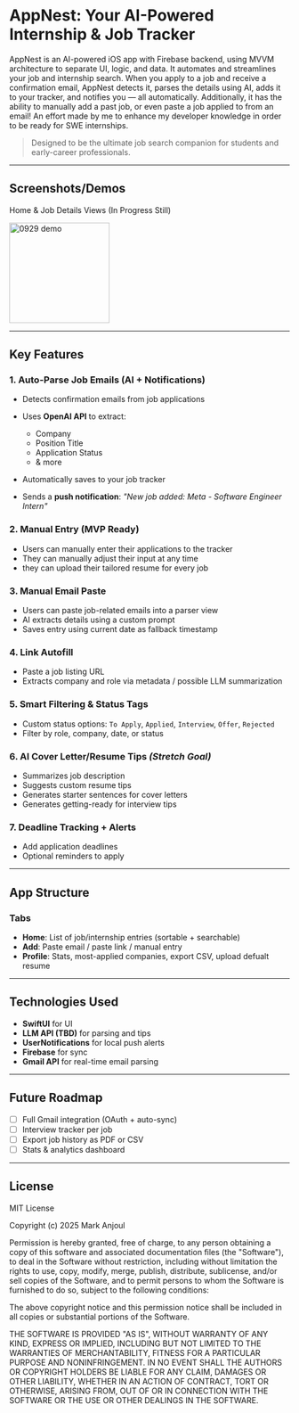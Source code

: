 # AppNest: Your AI-Powered Internship & Job Tracker

AppNest is an AI-powered iOS app with Firebase backend, using MVVM architecture to separate UI, logic, and data. It automates and streamlines your job and internship search. When you apply to a job and receive a confirmation email, AppNest detects it, parses the details using AI, adds it to your tracker, and notifies you — all automatically. Additionally, it has the ability to manually add a past job, or even paste a job applied to from an email! An effort made by me to enhance my developer knowledge in order to be ready for SWE internships.


> Designed to be the ultimate job search companion for students and early-career professionals.

---

## Screenshots/Demos
Home & Job Details Views (In Progress Still)

<img src="https://github.com/user-attachments/assets/be1b7c9d-d3b7-4807-afca-35adeaf825b1" alt="0929 demo" width="180"/>


---

## Key Features

### 1. **Auto-Parse Job Emails (AI + Notifications)**

* Detects confirmation emails from job applications
* Uses **OpenAI API** to extract:

  * Company
  * Position Title
  * Application Status
  * & more
* Automatically saves to your job tracker
* Sends a **push notification**: *"New job added: Meta - Software Engineer Intern"*

### 2. **Manual Entry (MVP Ready)**

* Users can manually enter their applications to the tracker
* They can manually adjust their input at any time
* they can upload their tailored resume for every job


### 3. **Manual Email Paste**

* Users can paste job-related emails into a parser view
* AI extracts details using a custom prompt
* Saves entry using current date as fallback timestamp

### 4. **Link Autofill**

* Paste a job listing URL
* Extracts company and role via metadata / possible LLM summarization

### 5. **Smart Filtering & Status Tags**

* Custom status options: `To Apply`, `Applied`, `Interview`, `Offer`, `Rejected`
* Filter by role, company, date, or status
  
### 6. **AI Cover Letter/Resume Tips** *(Stretch Goal)*

* Summarizes job description
* Suggests custom resume tips
* Generates starter sentences for cover letters
* Generates getting-ready for interview tips


### 7. **Deadline Tracking + Alerts**

* Add application deadlines
* Optional reminders to apply

---

## App Structure

### Tabs

* **Home**: List of job/internship entries (sortable + searchable)
* **Add**: Paste email / paste link / manual entry
* **Profile**: Stats, most-applied companies, export CSV, upload defualt resume

---

## Technologies Used

* **SwiftUI** for UI
* **LLM API (TBD)** for parsing and tips
* **UserNotifications** for local push alerts
* **Firebase** for sync
* **Gmail API** for real-time email parsing

---

## Future Roadmap

* [ ] Full Gmail integration (OAuth + auto-sync)
* [ ] Interview tracker per job
* [ ] Export job history as PDF or CSV
* [ ] Stats & analytics dashboard

---

## License

MIT License  

Copyright (c) 2025 Mark Anjoul  

Permission is hereby granted, free of charge, to any person obtaining a copy
of this software and associated documentation files (the "Software"), to deal
in the Software without restriction, including without limitation the rights
to use, copy, modify, merge, publish, distribute, sublicense, and/or sell
copies of the Software, and to permit persons to whom the Software is
furnished to do so, subject to the following conditions:

The above copyright notice and this permission notice shall be included in all
copies or substantial portions of the Software.

THE SOFTWARE IS PROVIDED "AS IS", WITHOUT WARRANTY OF ANY KIND, EXPRESS OR
IMPLIED, INCLUDING BUT NOT LIMITED TO THE WARRANTIES OF MERCHANTABILITY,
FITNESS FOR A PARTICULAR PURPOSE AND NONINFRINGEMENT. IN NO EVENT SHALL THE
AUTHORS OR COPYRIGHT HOLDERS BE LIABLE FOR ANY CLAIM, DAMAGES OR OTHER
LIABILITY, WHETHER IN AN ACTION OF CONTRACT, TORT OR OTHERWISE, ARISING FROM,
OUT OF OR IN CONNECTION WITH THE SOFTWARE OR THE USE OR OTHER DEALINGS IN THE
SOFTWARE.

